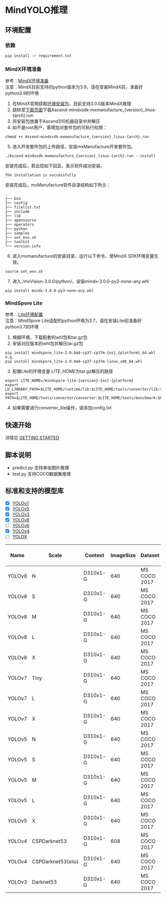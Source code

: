 # MindYOLO推理

## 环境配置

### 依赖
   ```shell
   pip install -r requirement.txt
   ```

### MindX环境准备
   参考：[MindX环境准备](https://www.hiascend.com/document/detail/zh/mind-sdk/300/quickstart/visionquickstart/visionquickstart_0003.html) <br>
   注意：MindX目前支持的python版本为3.9，请在安装MindX前，准备好python3.9的环境 <br>
   1. 在MindX官网获取[环境安装包](https://www.hiascend.com/software/mindx-sdk/commercial)，目前支持3.0.0版本MindX推理
   2. 跳转至[下载页面](https://support.huawei.com/enterprise/zh/ascend-computing/mindx-pid-252501207/software/255398987?idAbsPath=fixnode01%7C23710424%7C251366513%7C22892968%7C252501207)下载Ascend-mindxsdk-mxmanufacture_{version}_linux-{arch}.run
   3. 将安装包放置于Ascend310机器目录中并解压
   4. 如不是root用户，需增加对套件包的可执行权限：
   ```shell
   chmod +x Ascend-mindxsdk-mxmanufacture_{version}_linux-{arch}.run
   ```
   5. 进入开发套件包的上传路径，安装mxManufacture开发套件包。
   ```shell
   ./Ascend-mindxsdk-mxmanufacture_{version}_linux-{arch}.run --install
   ```
   安装完成后，若出现如下回显，表示软件成功安装。
   ```text
   The installation is successfully
   ```
   安装完成后，mxManufacture软件目录结构如下所示：
   ```text
   .
   ├── bin
   ├── config
   ├── filelist.txt
   ├── include
   ├── lib
   ├── opensource
   ├── operators
   ├── python
   ├── samples
   ├── set_env.sh
   ├── toolkit
   └── version.info
   ```
   6. 进入mxmanufacture的安装目录，运行以下命令，使MindX SDK环境变量生效。
   ```shell
   source set_env.sh
   ```
   7. 进入./mxVision-3.0.0/python/，安装mindx-3.0.0-py3-none-any.whl
   ```shell
   pip install mindx-3.0.0-py3-none-any.whl
   ```


### MindSpore Lite
   参考：[Lite环境配置](https://mindspore.cn/lite) <br>
   注意：MindSpore Lite适配的python环境为3.7，请在安装Lite前准备好python3.7的环境 <br>
   1. 根据环境，下载配套的whl包和tar.gz包
   2. 安装对应版本的whl包并解压tar.gz包
   ```shell
   pip install mindspore_lite-2.0.0a0-cp37-cp37m-{os}_{platform}_64.whl
   e.g.
   pip install mindspore_lite-2.0.0a0-cp37-cp37m-linux_x86_64.whl
   ```
   3. 配置Lite的环境变量
   LITE_HOME为tar.gz解压的路径
   ```shell
   export LITE_HOME=/mindspore-lite-{version}-{os}-{platform}
   export LD_LIBRARY_PATH=$LITE_HOME/runtime/lib:$LITE_HOME/tools/converter/lib:$LD_LIBRARY_PATH
   export PATH=$LITE_HOME/tools/converter/converter:$LITE_HOME/tools/benchmark:$PATH
   ```
   4. 如果需要进行converter_lite操作，请添加config.txt

## 快速开始

详情见 [GETTING STARTED](GETTING_STARTED.md)

## 脚本说明
   - predict.py 支持单张图片推理
   - test.py 支持COCO数据集推理

## 标准和支持的模型库

- [x] [YOLOv7](configs/yolov7)
- [x] [YOLOv5](configs/yolov5)
- [x] [YOLOv3](configs/yolov3)
- [x] [YOLOv8](configs/yolov6)
- [ ] [YOLOv6](configs/yolov6)
- [x] [YOLOv4](configs/yolov6)
- [ ] [YOLOX](configs/yolox)

| Name   | Scale              | Context  | ImageSize | Dataset      | Box mAP (%) | Params | FLOPs  | Recipe                                                                                        | Download                                                                                                     |
|--------|--------------------|----------|-----------|--------------|-------------|--------|--------|-----------------------------------------------------------------------------------------------|--------------------------------------------------------------------------------------------------------------|
| YOLOv8 | N                  | D310x1-G | 640       | MS COCO 2017 | 37.2        | 3.2M   | 8.7G   | [yaml](https://github.com/mindspore-lab/mindyolo/blob/master/configs/yolov8/yolov8n.yaml)     | [ckpt](https://download.mindspore.cn/toolkits/mindyolo/yolov8/yolov8-n_500e_mAP372-cc07f5bd.ckpt) <br> [air](https://download.mindspore.cn/toolkits/mindyolo/yolov8/yolov8-n_500e_mAP372-cc07f5bd-28a67e76.air) <br> [om](https://download.mindspore.cn/toolkits/mindyolo/yolov8/yolov8-n_500e_mAP372-cc07f5bd-e499a1b9.om) |
| YOLOv8 | S            | D310x1-G | 640       | MS COCO 2017 | 44.6        | 11.2M  | 28.6G  | [yaml](https://github.com/mindspore-lab/mindyolo/blob/master/configs/yolov8/yolov8s.yaml) | [ckpt](https://download.mindspore.cn/toolkits/mindyolo/yolov8/yolov8-s_500e_mAP446-3086f0c9.ckpt)  <br> [air](https://download.mindspore.cn/toolkits/mindyolo/yolov8/yolov8-s_500e_mAP446-3086f0c9-60e4919e.air) <br> [om](https://download.mindspore.cn/toolkits/mindyolo/yolov8/yolov8-s_500e_mAP446-3086f0c9-be779273.om) |
| YOLOv8 | M            | D310x1-G | 640       | MS COCO 2017 | 50.5        | 25.9M  | 78.9G  | [yaml](https://github.com/mindspore-lab/mindyolo/blob/master/configs/yolov8/yolov8m.yaml) | [ckpt](https://download.mindspore.cn/toolkits/mindyolo/yolov8/yolov8-m_500e_mAP505-8ff7a728.ckpt)  <br> [air](https://download.mindspore.cn/toolkits/mindyolo/yolov8/yolov8-m_500e_mAP505-8ff7a728-42f78ed3.air) <br> [om](https://download.mindspore.cn/toolkits/mindyolo/yolov8/yolov8-m_500e_mAP505-8ff7a728-96c7bb57.om) |
| YOLOv8 | L            | D310x1-G | 640       | MS COCO 2017 | 52.8        | 43.7M  | 165.2G | [yaml](https://github.com/mindspore-lab/mindyolo/blob/master/configs/yolov8/yolov8l.yaml) | [ckpt](https://download.mindspore.cn/toolkits/mindyolo/yolov8/yolov8-l_500e_mAP528-6e96d6bb.ckpt) <br> [air](https://download.mindspore.cn/toolkits/mindyolo/yolov8/yolov8-l_500e_mAP528-6e96d6bb-fe2dd928.air) <br> [om](https://download.mindspore.cn/toolkits/mindyolo/yolov8/yolov8-l_500e_mAP528-6e96d6bb-746d1dc8.om)  |
| YOLOv8 | X            | D310x1-G | 640       | MS COCO 2017 | 53.7        | 68.2M  | 257.8G | [yaml](https://github.com/mindspore-lab/mindyolo/blob/master/configs/yolov8/yolov8x.yaml) | [ckpt](https://download.mindspore.cn/toolkits/mindyolo/yolov8/yolov8-x_500e_mAP537-b958e1c7.ckpt)   <br> [air](https://download.mindspore.cn/toolkits/mindyolo/yolov8/yolov8-x_500e_mAP537-b958e1c7-499a5c93.air) <br> [om](https://download.mindspore.cn/toolkits/mindyolo/yolov8/yolov8-x_500e_mAP537-b958e1c7-202527da.om)     |
| YOLOv7 | Tiny               | D310x1-G | 640       | MS COCO 2017 | 37.5        | 6.2M   | 13.8G  | [yaml](https://github.com/mindspore-lab/mindyolo/blob/master/configs/yolov7/yolov7-tiny.yaml) | [ckpt](https://download.mindspore.cn/toolkits/mindyolo/yolov7/yolov7-tiny_300e_mAP375-d8972c94.ckpt) <br> [air](https://download.mindspore.cn/toolkits/mindyolo/yolov7/yolov7-tiny_300e_mAP375-d8972c94-3f2faab0.air) <br> [om](https://download.mindspore.cn/toolkits/mindyolo/yolov7/yolov7-tiny_300e_mAP375-d8972c94-8059c534.om)      |
| YOLOv7 | L                  | D310x1-G | 640       | MS COCO 2017 | 50.8        | 36.9M  | 104.7G | [yaml](https://github.com/mindspore-lab/mindyolo/blob/master/configs/yolov7/yolov7.yaml)      | [ckpt](https://download.mindspore.cn/toolkits/mindyolo/yolov7/yolov7_300e_mAP508-734ac919.ckpt) <br> [air](https://download.mindspore.cn/toolkits/mindyolo/yolov7/yolov7_300e_mAP508-734ac919-75482314.air) <br> [om](https://download.mindspore.cn/toolkits/mindyolo/yolov7/yolov7_300e_mAP508-734ac919-4c470f0e.om)           |
| YOLOv7 | X                  | D310x1-G | 640       | MS COCO 2017 | 52.4        | 71.3M  | 189.9G | [yaml](https://github.com/mindspore-lab/mindyolo/blob/master/configs/yolov7/yolov7-x.yaml)    | [ckpt](https://download.mindspore.cn/toolkits/mindyolo/yolov7/yolov7-x_300e_mAP524-e2f58741.ckpt) <br> [air](https://download.mindspore.cn/toolkits/mindyolo/yolov7/yolov7-x_300e_mAP524-e2f58741-c5974271.air) <br> [om](https://download.mindspore.cn/toolkits/mindyolo/yolov7/yolov7-x_300e_mAP524-e2f58741-25371b39.om)        |
| YOLOv5 | N                  | D310x1-G | 640       | MS COCO 2017 | 27.3        | 1.9M   | 4.5G   | [yaml](https://github.com/mindspore-lab/mindyolo/blob/master/configs/yolov5/yolov5n.yaml)     | [ckpt](https://download.mindspore.cn/toolkits/mindyolo/yolov5/yolov5n_300e_mAP273-9b16bd7b.ckpt) <br> [air](https://download.mindspore.cn/toolkits/mindyolo/yolov5/yolov5n_300e_mAP273-9b16bd7b-a3d12352.air) <br> [om](https://download.mindspore.cn/toolkits/mindyolo/yolov5/yolov5n_300e_mAP273-9b16bd7b-ecd3bb22.om)         |
| YOLOv5 | S                  | D310x1-G | 640       | MS COCO 2017 | 37.6        | 7.2M   | 16.5G  | [yaml](https://github.com/mindspore-lab/mindyolo/blob/master/configs/yolov5/yolov5s.yaml)     | [ckpt](https://download.mindspore.cn/toolkits/mindyolo/yolov5/yolov5s_300e_mAP376-860bcf3b.ckpt) <br> [air](https://download.mindspore.cn/toolkits/mindyolo/yolov5/yolov5s_300e_mAP376-860bcf3b-40f373c0.air) <br> [om](https://download.mindspore.cn/toolkits/mindyolo/yolov5/yolov5s_300e_mAP376-860bcf3b-813f9415.om)         |
| YOLOv5 | M                  | D310x1-G | 640       | MS COCO 2017 | 44.9        | 21.2M  | 49.0G  | [yaml](https://github.com/mindspore-lab/mindyolo/blob/master/configs/yolov5/yolov5m.yaml)     | [ckpt](https://download.mindspore.cn/toolkits/mindyolo/yolov5/yolov5m_300e_mAP449-e7bbf695.ckpt) <br> [air](https://download.mindspore.cn/toolkits/mindyolo/yolov5/yolov5m_300e_mAP449-e7bbf695-23d53dc1.air) <br> [om](https://download.mindspore.cn/toolkits/mindyolo/yolov5/yolov5m_300e_mAP449-e7bbf695-e8d66d96.om)         |
| YOLOv5 | L                  | D310x1-G | 640       | MS COCO 2017 | 48.5        | 46.5M  | 109.1G | [yaml](https://github.com/mindspore-lab/mindyolo/blob/master/configs/yolov5/yolov5l.yaml)     | [ckpt](https://download.mindspore.cn/toolkits/mindyolo/yolov5/yolov5l_300e_mAP485-a28bce73.ckpt) <br> [air](https://download.mindspore.cn/toolkits/mindyolo/yolov5/yolov5l_300e_mAP485-a28bce73-8ff0309e.air) <br> [om](https://download.mindspore.cn/toolkits/mindyolo/yolov5/yolov5l_300e_mAP485-a28bce73-8de36034.om)         |
| YOLOv5 | X                  | D310x1-G | 640       | MS COCO 2017 | 50.5        | 86.7M  | 205.7G | [yaml](https://github.com/mindspore-lab/mindyolo/blob/master/configs/yolov5/yolov5x.yaml)     | [ckpt](https://download.mindspore.cn/toolkits/mindyolo/yolov5/yolov5x_300e_mAP505-97d36ddc.ckpt) <br> [air](https://download.mindspore.cn/toolkits/mindyolo/yolov5/yolov5x_300e_mAP505-97d36ddc-267a16f8.air) <br> [om](https://download.mindspore.cn/toolkits/mindyolo/yolov5/yolov5x_300e_mAP505-97d36ddc-c127d745.om)         |
| YOLOv4 | CSPDarknet53 | D310x1-G | 608       | MS COCO 2017 | 45.4        | 27.6M  | 52G    | [yaml](https://github.com/mindspore-lab/mindyolo/blob/master/configs/yolov4/yolov4.yaml) | [ckpt](https://download.mindspore.cn/toolkits/mindyolo/yolov4/yolov4-cspdarknet53_320e_map454-50172f93.ckpt) <br> [air](https://download.mindspore.cn/toolkits/mindyolo/yolov4/yolov4-cspdarknet53_320e_map454-50172f93-5e1221c4.air) <br> [om](https://download.mindspore.cn/toolkits/mindyolo/yolov4/yolov4-cspdarknet53_320e_map454-50172f93-c8104b0b.om) |
| YOLOv4 | CSPDarknet53(silu) | D310x1-G | 640       | MS COCO 2017 | 45.8        | 27.6M  | 52G    | [yaml](https://github.com/mindspore-lab/mindyolo/blob/master/configs/yolov4/yolov4-silu.yaml)      | [ckpt](https://download.mindspore.cn/toolkits/mindyolo/yolov4/yolov4-cspdarknet53_silu_320e_map458-bdfc3205.ckpt) <br> [air](https://download.mindspore.cn/toolkits/mindyolo/yolov4/yolov4-cspdarknet53_silu_320e_map458-bdfc3205-51ae0b66.air) <br> [om](https://download.mindspore.cn/toolkits/mindyolo/yolov4/yolov4-cspdarknet53_silu_320e_map458-bdfc3205-4f605795.om) |
| YOLOv3 | Darknet53          | D310x1-G | 640       | MS COCO 2017 | 45.5        | 61.9M  | 156.4G | [yaml](https://github.com/mindspore-lab/mindyolo/blob/master/configs/yolov3/yolov3.yaml)      | [ckpt](https://download.mindspore.cn/toolkits/mindyolo/yolov3/yolov3-darknet53_300e_mAP455-adfb27af.ckpt)<br> [air](https://download.mindspore.cn/toolkits/mindyolo/yolov3/yolov3-darknet53_300e_mAP455-adfb27af-4183d716.air) <br> [om](https://download.mindspore.cn/toolkits/mindyolo/yolov3/yolov3-darknet53_300e_mAP455-adfb27af-7a732437.om)  |

<br>